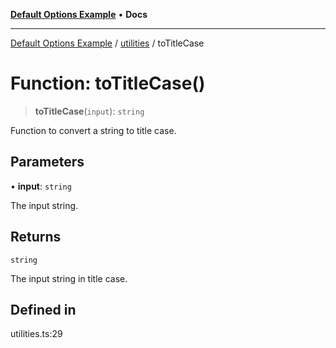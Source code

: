 [**Default Options Example**](../../README.md) • **Docs**

***

[Default Options Example](../../modules.md) / [utilities](../README.md) / toTitleCase

# Function: toTitleCase()

> **toTitleCase**(`input`): `string`

Function to convert a string to title case.

## Parameters

• **input**: `string`

The input string.

## Returns

`string`

The input string in title case.

## Defined in

utilities.ts:29
